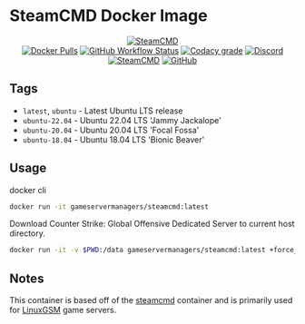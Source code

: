 # SteamCMD Docker Image

<p align="center">
  <a href="[https://linuxgsm.com](https://developer.valvesoftware.com/wiki/SteamCMD)"><img src="https://user-images.githubusercontent.com/4478206/197491064-8cd6ad22-31b6-4219-935a-c24393fbc44c.jpg" alt="SteamCMD"></a>
<br>
<a href="https://hub.docker.com/r/steamcmd/steamcmd"><img src="https://img.shields.io/docker/pulls/gameservermanagers/steamcmd.svg?style=flat-square&amp;logo=docker&amp;logoColor=white" alt="Docker Pulls"></a>
<a href="https://github.com/GameServerManagers/docker-steamcmd/actions"><img src="https://img.shields.io/github/workflow/status/gameservermanagers/docker-steamcmd/Docker%20Publish?style=flat-square&amp;logo=github&amp;logoColor=white" alt="GitHub Workflow Status"></a>
<a href="https://www.codacy.com/gh/GameServerManagers/docker-steamcmd/dashboard"><img src="https://img.shields.io/codacy/grade/42d400dcdd714ae080d77fcb40d00f1c?style=flat-square" alt="Codacy grade"></a>
<a href="https://linuxgsm.com/discord"><img src="https://img.shields.io/discord/127498813903601664?color=7289da&amp;logo=discord&amp;logoColor=white&amp;style=flat-square&amp;label=discord" alt="Discord"></a>
<a href="https://developer.valvesoftware.com/wiki/SteamCMD"><img src="https://img.shields.io/badge/SteamCMD-000000?style=flat-square&amp;logo=Steam&amp;logoColor=white" alt="SteamCMD"></a>
<a href="https://github.com/GameServerManagers/docker-steamcmd/blob/main/LICENSE"><img src="https://img.shields.io/github/license/gameservermanagers/docker-steamcmd?style=flat-square" alt="GitHub"></a></p>

## Tags

- `latest`, `ubuntu` - Latest Ubuntu LTS release
- `ubuntu-22.04` - Ubuntu 22.04 LTS 'Jammy Jackalope'
- `ubuntu-20.04` - Ubuntu 20.04 LTS 'Focal Fossa'
- `ubuntu-18.04` - Ubuntu 18.04 LTS 'Bionic Beaver'

## Usage

docker cli

```bash
docker run -it gameservermanagers/steamcmd:latest
```

Download Counter Strike: Global Offensive Dedicated Server to current host directory.

```bash
docker run -it -v $PWD:/data gameservermanagers/steamcmd:latest +force_install_dir /data +login anonymous +app_update 740 +quit
```

## Notes

This container is based off of the [steamcmd](https://github.com/steamcmd/docker) container and is primarily used for [LinuxGSM](https://linuxgsm.com) game servers.
